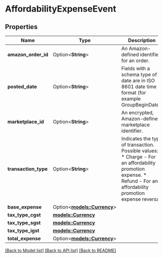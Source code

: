 # AffordabilityExpenseEvent

## Properties

Name | Type | Description | Notes
------------ | ------------- | ------------- | -------------
**amazon_order_id** | Option<**String**> | An Amazon-defined identifier for an order. | [optional]
**posted_date** | Option<**String**> | Fields with a schema type of date are in ISO 8601 date time format (for example GroupBeginDate). | [optional]
**marketplace_id** | Option<**String**> | An encrypted, Amazon-defined marketplace identifier. | [optional]
**transaction_type** | Option<**String**> | Indicates the type of transaction.   Possible values:  * Charge - For an affordability promotion expense.  * Refund - For an affordability promotion expense reversal. | [optional]
**base_expense** | Option<[**models::Currency**](Currency.md)> |  | [optional]
**tax_type_cgst** | [**models::Currency**](Currency.md) |  | 
**tax_type_sgst** | [**models::Currency**](Currency.md) |  | 
**tax_type_igst** | [**models::Currency**](Currency.md) |  | 
**total_expense** | Option<[**models::Currency**](Currency.md)> |  | [optional]

[[Back to Model list]](../README.md#documentation-for-models) [[Back to API list]](../README.md#documentation-for-api-endpoints) [[Back to README]](../README.md)


